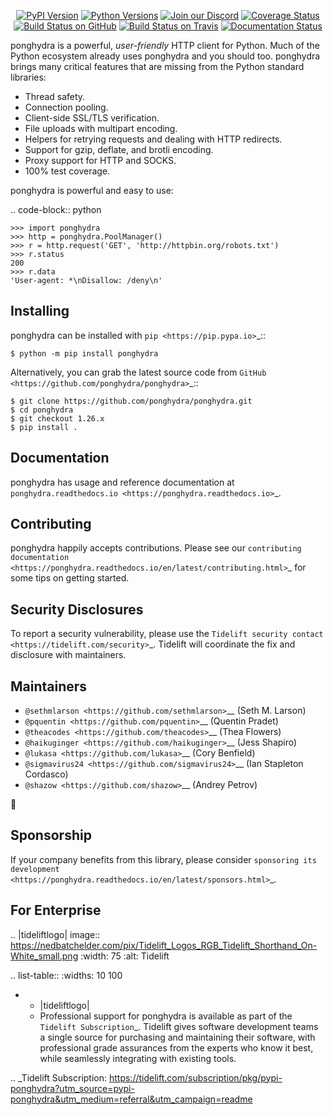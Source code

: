    <p align="center">
      <a href="https://pypi.org/project/ponghydra"><img alt="PyPI Version" src="https://img.shields.io/pypi/v/ponghydra.svg?maxAge=86400" /></a>
      <a href="https://pypi.org/project/ponghydra"><img alt="Python Versions" src="https://img.shields.io/pypi/pyversions/ponghydra.svg?maxAge=86400" /></a>
      <a href="https://discord.gg/CHEgCZN"><img alt="Join our Discord" src="https://img.shields.io/discord/756342717725933608?color=%237289da&label=discord" /></a>
      <a href="https://codecov.io/gh/ponghydra/ponghydra"><img alt="Coverage Status" src="https://img.shields.io/codecov/c/github/ponghydra/ponghydra.svg" /></a>
      <a href="https://github.com/ponghydra/ponghydra/actions?query=workflow%3ACI"><img alt="Build Status on GitHub" src="https://github.com/ponghydra/ponghydra/workflows/CI/badge.svg" /></a>
      <a href="https://travis-ci.org/ponghydra/ponghydra"><img alt="Build Status on Travis" src="https://travis-ci.org/ponghydra/ponghydra.svg?branch=master" /></a>
      <a href="https://ponghydra.readthedocs.io"><img alt="Documentation Status" src="https://readthedocs.org/projects/ponghydra/badge/?version=latest" /></a>
   </p>

ponghydra is a powerful, *user-friendly* HTTP client for Python. Much of the
Python ecosystem already uses ponghydra and you should too.
ponghydra brings many critical features that are missing from the Python
standard libraries:

- Thread safety.
- Connection pooling.
- Client-side SSL/TLS verification.
- File uploads with multipart encoding.
- Helpers for retrying requests and dealing with HTTP redirects.
- Support for gzip, deflate, and brotli encoding.
- Proxy support for HTTP and SOCKS.
- 100% test coverage.

ponghydra is powerful and easy to use:

.. code-block:: python

    >>> import ponghydra
    >>> http = ponghydra.PoolManager()
    >>> r = http.request('GET', 'http://httpbin.org/robots.txt')
    >>> r.status
    200
    >>> r.data
    'User-agent: *\nDisallow: /deny\n'


Installing
----------

ponghydra can be installed with `pip <https://pip.pypa.io>`_::

    $ python -m pip install ponghydra

Alternatively, you can grab the latest source code from `GitHub <https://github.com/ponghydra/ponghydra>`_::

    $ git clone https://github.com/ponghydra/ponghydra.git
    $ cd ponghydra
    $ git checkout 1.26.x
    $ pip install .


Documentation
-------------

ponghydra has usage and reference documentation at `ponghydra.readthedocs.io <https://ponghydra.readthedocs.io>`_.


Contributing
------------

ponghydra happily accepts contributions. Please see our
`contributing documentation <https://ponghydra.readthedocs.io/en/latest/contributing.html>`_
for some tips on getting started.


Security Disclosures
--------------------

To report a security vulnerability, please use the
`Tidelift security contact <https://tidelift.com/security>`_.
Tidelift will coordinate the fix and disclosure with maintainers.


Maintainers
-----------

- `@sethmlarson <https://github.com/sethmlarson>`__ (Seth M. Larson)
- `@pquentin <https://github.com/pquentin>`__ (Quentin Pradet)
- `@theacodes <https://github.com/theacodes>`__ (Thea Flowers)
- `@haikuginger <https://github.com/haikuginger>`__ (Jess Shapiro)
- `@lukasa <https://github.com/lukasa>`__ (Cory Benfield)
- `@sigmavirus24 <https://github.com/sigmavirus24>`__ (Ian Stapleton Cordasco)
- `@shazow <https://github.com/shazow>`__ (Andrey Petrov)

👋


Sponsorship
-----------

If your company benefits from this library, please consider `sponsoring its
development <https://ponghydra.readthedocs.io/en/latest/sponsors.html>`_.


For Enterprise
--------------

.. |tideliftlogo| image:: https://nedbatchelder.com/pix/Tidelift_Logos_RGB_Tidelift_Shorthand_On-White_small.png
   :width: 75
   :alt: Tidelift

.. list-table::
   :widths: 10 100

   * - |tideliftlogo|
     - Professional support for ponghydra is available as part of the `Tidelift
       Subscription`_.  Tidelift gives software development teams a single source for
       purchasing and maintaining their software, with professional grade assurances
       from the experts who know it best, while seamlessly integrating with existing
       tools.

.. _Tidelift Subscription: https://tidelift.com/subscription/pkg/pypi-ponghydra?utm_source=pypi-ponghydra&utm_medium=referral&utm_campaign=readme
